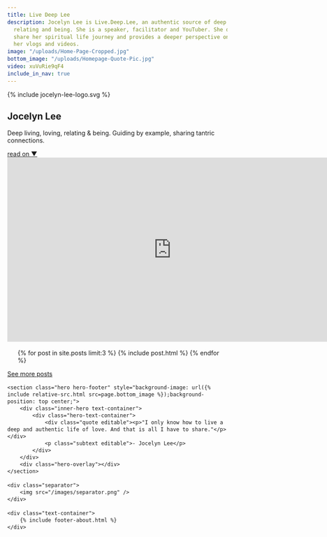 ```yaml
---
title: Live Deep Lee
description: Jocelyn Lee is Live.Deep.Lee, an authentic source of deep living, loving,
  relating and being. She is a speaker, facilitator and YouTuber. She documents and
  share her spiritual life journey and provides a deeper perspective on life through
  her vlogs and videos.
image: "/uploads/Home-Page-Cropped.jpg"
bottom_image: "/uploads/Homepage-Quote-Pic.jpg"
video: xuVuRie9qF4
include_in_nav: true
---
```


<section class="hero" style="background-image: url({% include relative-src.html src=page.image %})">
<div class="inner-hero text-container">
<div id="hero-home" class="hero-text-container">
<div class="hero-logo">{% include jocelyn-lee-logo.svg %}</div>
<div class="hero-text">
<h1 id="landing-page-heading">Jocelyn Lee</h1>
<p class="subtext editable">Deep living, loving, relating & being. Guiding by example, sharing tantric connections. </p>
</div>
</div>
</div>
<div class="read-on"><a href="#read-on">read on <span class="arrow">▼</span></a></div>
</section>

<div class="content" id="read-on">
<div id="video"><iframe width="750" height="422" src="https://www.youtube.com/embed/{{page.video}}" frameborder="0" allowfullscreen></iframe></div>
<section>
<div class="text-container">
<ul class="blog-posts">
{% for post in site.posts limit:3 %}
{% include post.html %}
{% endfor %}
</ul>
</div>
</section>

<section id="see-more-posts">
<div class="cta button"><a href="/blog">See more posts</a></div>
</section>

    <section class="hero hero-footer" style="background-image: url({% include relative-src.html src=page.bottom_image %});background-position: top center;">
        <div class="inner-hero text-container">
            <div class="hero-text-container">
                <div class="quote editable"><p>"I only know how to live a deep and authentic life of love. And that is all I have to share."</p></div>
                <p class="subtext editable">- Jocelyn Lee</p>
            </div>
        </div>
        <div class="hero-overlay"></div>
    </section>
    
    <div class="separator">
        <img src="/images/separator.png" />
    </div>
    
    <div class="text-container">
        {% include footer-about.html %}
    </div>

</div>

